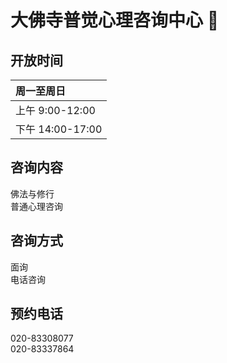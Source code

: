 # 大佛寺普觉心理咨询中心 💝

## 开放时间

| 周一至周日        |
| :--------------  |
| 上午 9:00-12:00  |
| 下午 14:00-17:00 |

## 咨询内容

佛法与修行  
普通心理咨询

## 咨询方式

面询  
电话咨询

## 预约电话

020-83308077  
020-83337864